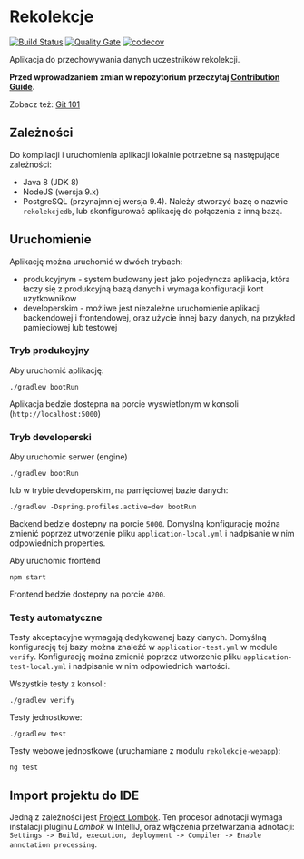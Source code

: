 # Rekolekcje

[![Build Status](https://travis-ci.org/oaza-waw/rekolekcje-api.svg?branch=master)](https://travis-ci.org/oaza-waw/rekolekcje-api)
[![Quality Gate](https://sonarcloud.io/api/project_badges/measure?project=rekolekcje-api%3Arekolekcje-engine&metric=alert_status)](https://sonarcloud.io/dashboard/index/rekolekcje-api:rekolekcje-engine)
[![codecov](https://codecov.io/gh/oaza-waw/rekolekcje-api/branch/develop/graph/badge.svg)](https://codecov.io/gh/oaza-waw/rekolekcje-api)

Aplikacja do przechowywania danych uczestników rekolekcji.

**Przed wprowadzaniem zmian w repozytorium przeczytaj [Contribution Guide](docs/CONTRIBUTING.md).**

Zobacz też: [Git 101](docs/git-101.md)

## Zależności

Do kompilacji i uruchomienia aplikacji lokalnie potrzebne są następujące zależności:

- Java 8 (JDK 8)
- NodeJS (wersja 9.x)
- PostgreSQL (przynajmniej wersja 9.4). Należy stworzyć bazę o nazwie `rekolekcjedb`, lub skonfigurować aplikację do połączenia z inną bazą.


## Uruchomienie

Aplikację można uruchomić w dwóch trybach:
- produkcyjnym - system budowany jest jako pojedyncza aplikacja, która łaczy się z produkcyjną bazą danych i wymaga konfiguracji kont uzytkownikow
- developerskim - możliwe jest niezależne uruchomienie aplikacji backendowej i frontendowej, oraz użycie innej bazy danych, na przykład pamieciowej lub testowej

### Tryb produkcyjny

Aby uruchomić aplikację:
```$xslt
./gradlew bootRun
```

Aplikacja bedzie dostepna na porcie wyswietlonym w konsoli (`http://localhost:5000`)

### Tryb developerski

Aby uruchomic serwer (engine)
```$xslt
./gradlew bootRun
```

lub w trybie developerskim, na pamięciowej bazie danych:
```$xslt
./gradlew -Dspring.profiles.active=dev bootRun
```

Backend bedzie dostepny na porcie `5000`.
Domyślną konfigurację można zmienić poprzez utworzenie pliku `application-local.yml` i nadpisanie w nim odpowiednich properties.

Aby uruchomic frontend
```$xslt
npm start
```

Frontend bedzie dostepny na porcie `4200`.

### Testy automatyczne

Testy akceptacyjne wymagają dedykowanej bazy danych. Domyślną konfigurację tej bazy można znaleźć w `application-test.yml` w module `verify`. 
Konfigurację można zmienić poprzez utworzenie pliku `application-test-local.yml` i nadpisanie w nim odpowiednich wartości.

Wszystkie testy z konsoli:
```$xslt
./gradlew verify
```

Testy jednostkowe:
```$xslt
./gradlew test
```

Testy webowe jednostkowe (uruchamiane z modulu `rekolekcje-webapp`):
```$xslt
ng test
```

## Import projektu do IDE
Jedną z zależności jest [Project Lombok](https://projectlombok.org/). Ten procesor adnotacji wymaga instalacji pluginu *Lombok* w IntelliJ, oraz włączenia przetwarzania adnotacji:
`Settings -> Build, execution, deployment -> Compiler -> Enable annotation processing`.
